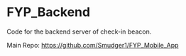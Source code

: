 # FYP_Backend
 Code for the backend server of check-in beacon. 


Main Repo: 
https://github.com/Smudger1/FYP_Mobile_App
